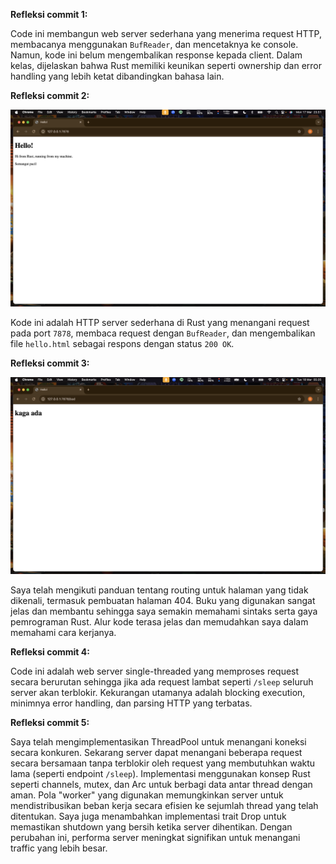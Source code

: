 **Refleksi commit 1:**

Code ini membangun web server sederhana yang menerima request HTTP, membacanya menggunakan `BufReader`, dan mencetaknya ke console. Namun, kode ini belum mengembalikan response kepada client. Dalam kelas, dijelaskan bahwa Rust memiliki keunikan seperti ownership dan error handling yang lebih ketat dibandingkan bahasa lain. 

**Refleksi commit 2:**

![Commit 2 screen capture](/assets/images/commit2.png)

Kode ini adalah HTTP server sederhana di Rust yang menangani request pada port `7878`, membaca request dengan `BufReader`, dan mengembalikan file `hello.html` sebagai respons dengan status `200 OK`.  

**Refleksi commit 3:**

![Commit 3 screen capture](/assets/images/commit3.png)

Saya telah mengikuti panduan tentang routing untuk halaman yang tidak dikenali, termasuk pembuatan halaman 404. Buku yang digunakan sangat jelas dan membantu sehingga saya semakin memahami sintaks serta gaya pemrograman Rust. Alur kode terasa jelas dan memudahkan saya dalam memahami cara kerjanya. 


**Refleksi commit 4:**

Code ini adalah web server single-threaded yang memproses request secara berurutan sehingga jika ada request lambat seperti `/sleep` seluruh server akan terblokir. Kekurangan utamanya adalah blocking execution, minimnya error handling, dan parsing HTTP yang terbatas. 


**Refleksi commit 5:**

Saya telah mengimplementasikan ThreadPool untuk menangani koneksi secara konkuren. Sekarang server dapat menangani beberapa request secara bersamaan tanpa terblokir oleh request yang membutuhkan waktu lama (seperti endpoint `/sleep`). Implementasi menggunakan konsep Rust seperti channels, mutex, dan Arc untuk berbagi data antar thread dengan aman. Pola "worker" yang digunakan memungkinkan server untuk mendistribusikan beban kerja secara efisien ke sejumlah thread yang telah ditentukan. Saya juga menambahkan implementasi trait Drop untuk memastikan shutdown yang bersih ketika server dihentikan. Dengan perubahan ini, performa server meningkat signifikan untuk menangani traffic yang lebih besar.